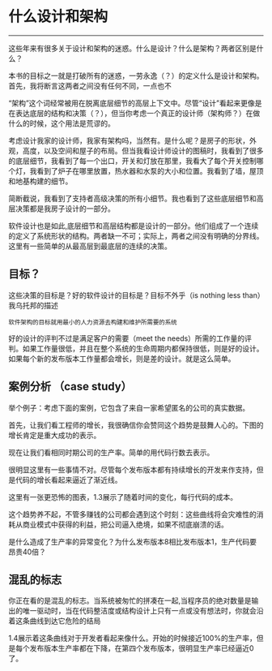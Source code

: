 # 什么设计和架构
---

这些年来有很多关于设计和架构的迷惑。什么是设计？什么是架构？两者区别是什么？

本书的目标之一就是打破所有的迷惑，一劳永逸（？）的定义什么是设计和架构。首先，我将断言这两者之间没有任何不同，一点也不

“架构”这个词经常被用在脱离底层细节的高层上下文中。尽管“设计”看起来更像是在表达底层的结构和决策（？），但当你考虑一个真正的设计师（架构师？）在做什么的时候，这个用法是荒谬的。

考虑设计我家的设计师，我家有架构吗，当然有。是什么呢？是房子的形状，外观，高度，以及空间和屋子的布局。但当我看设计师设计的图稿时，我看到了很多的底层细节，我看到了每一个出口，开关和灯放在那里，我看大了每个开关控制哪个灯，我看到了炉子在哪里放置，热水器和水泵的大小和位置。我看到了墙，屋顶和地基构建的细节。

简断截说，我看到了支持者高级决策的所有小细节。我也看到了这些底层细节和高层决策都是我房子设计的一部分。

软件设计也是如此,底层细节和高层结构都是设计的一部分。他们组成了一个连续的定义了系统形状的结构。两者缺一不可；实际上，两者之间没有明确的分界线。这里有一些简单的从最高层到最底层的连续的决策。

## 目标？

这些决策的目标是？好的软件设计的目标是？目标不外乎（is nothing less than）我乌托邦的描述
    
    软件架构的目标就用最小的人力资源去构建和维护所需要的系统

好的设计的评判不过是满足客户的需要（meet the needs）所需的工作量的评判。如果工作量很低，并且在整个系统的生命周期内都保持很低，则是好的设计。如果每个新的发布版本工作量都会增长，则是差的设计。就是这么简单。

## 案例分析 （case study）

举个例子：考虑下面的案例，它包含了来自一家希望匿名的公司的真实数据。

首先，让我们看工程师的增长，我很确信你会赞同这个趋势是鼓舞人心的。下图的增长肯定是重大成功的表示。

现在让我们看相同时期公司的生产率。简单的用代码行数去表示。

很明显这里有一些事情不对。尽管每个发布版本都有持续增长的开发来作支持，但是代码的增长看起来逼近了渐近线。

这里有一张更恐怖的图表，1.3展示了随着时间的变化，每行代码的成本。

这个趋势养不起，不管多赚钱的公司都会遇到这个时刻：这些曲线将会灾难性的消耗从商业模式中获得的利益，把公司逼入绝境，如果不彻底崩溃的话。

是什么造成了生产率的异常变化？为什么发布版本8相比发布版本1，生产代码要昂贵40倍？

## 混乱的标志

你正在看的是混乱的标志。当系统被匆忙的拼凑在一起,当程序员的绝对数量是输出的唯一驱动时，当在代码整洁度或结构设计上只有一点或没有想法时，你就会沿着这条曲线到达它危险的结局

1.4展示着这条曲线对于开发者看起来像什么。开始的时候接近100%的生产率，但是每个发布版本生产率都在下降，在第四个发布版本，很明显生产率已经逼近0了。

